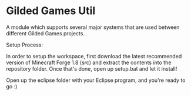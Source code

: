 Gilded Games Util 
=======

A module which supports several major systems that are used between different Gilded Games projects. 

Setup Process:

In order to setup the workspace, first download the latest recommended version of Minecraft Forge 1.8 (src)
and extract the contents into the repository folder. Once that's done, open up setup.bat and let it install!

Open up the eclipse folder with your Eclipse program, and you're ready to go :)
